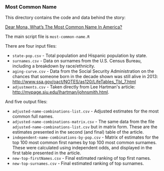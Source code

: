 ### Most Common Name

This directory contains the code and data behind the story:

[Dear Mona, What’s The Most Common Name In America?](http://fivethirtyeight.com/features/whats-the-most-common-name-in-america/)

The main script file is `most-common-name.R`

There are four input files:

 * `state-pop.csv` - Total population and Hispanic population by state. 
 * `surnames.csv` - Data on surnames from the U.S. Census Bureau, including a breakdown by race/ethnicity. 
 * `aging-curve.csv` - Data from the Social Security Administration on the chances that someone born in the decade shown was still alive in 2013: http://www.ssa.gov/oact/NOTES/as120/LifeTables_Tbl_7.html
 * `adjustments.csv` - Taken directly from Lee Hartman's article: http://mypage.siu.edu/lhartman/johnsmith.html.

And five output files:

* `adjusted-name-combinations-list.csv` - Adjusted estimates for the most common full names. 
* `adjusted-name-combinations-matrix.csv` - The same data from the file `adjusted-name-combinations-list.csv` but in matrix form. These are the estimates presented in the second (and final) table of the article.
* `independent-name-combinations-by-pop.csv` - Matrix of estimates for the top 100 most common first names by top 100 most common surnames. These were calculated using independent odds, and displayed in the first table presented in the article.
* `new-top-firstNames.csv` - Final estimated ranking of top first names.
* `new-top-surnames.csv` - Final estimated ranking of top surnames.

